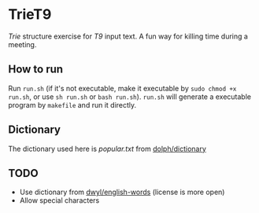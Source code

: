 # TrieT9

*Trie* structure exercise for *T9* input text. A fun way for killing time during a meeting.

## How to run

Run `run.sh` (if it's not executable, make it executable by `sudo chmod +x run.sh`, or use `sh run.sh` or `bash run.sh`). `run.sh` will generate a executable program by `makefile` and run it directly.

## Dictionary

The dictionary used here is *popular.txt* from [dolph/dictionary](https://github.com/dolph/dictionary)

## TODO

- Use dictionary from [dwyl/english-words](https://github.com/dwyl/english-words) (license is more open)
- Allow special characters

